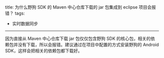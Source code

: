title: 为什么野狗 SDK 的 Maven 中心仓库下载的 jar 包集成到 eclipse 项目会报错？
tags:
- 实时数据同步
---
因为直接从 Maven 中心仓库下载 jar 包仅仅包含野狗 SDK 的核心包，相关的依赖包并没有下载，所以会报错。建议通过在项目中配置的方式安装野狗的 Android SDK，这样会把相关的依赖包都下载好。
